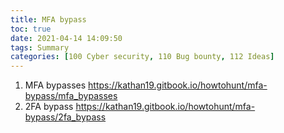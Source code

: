 ```yaml
---
title: MFA bypass
toc: true
date: 2021-04-14 14:09:50
tags: Summary
categories: [100 Cyber security, 110 Bug bounty, 112 Ideas]
---
```


1. MFA bypasses
    https://kathan19.gitbook.io/howtohunt/mfa-bypass/mfa_bypasses
2. 2FA bypass
    https://kathan19.gitbook.io/howtohunt/mfa-bypass/2fa_bypass
